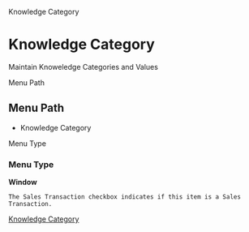 
Knowledge Category
# Knowledge Category


Maintain Knoweledge Categories and Values

Menu Path
## Menu Path



- Knowledge Category

Menu Type
### Menu Type

**Window**

```
The Sales Transaction checkbox indicates if this item is a Sales Transaction.
```

[Knowledge Category](../../window-knowledge-category.md)